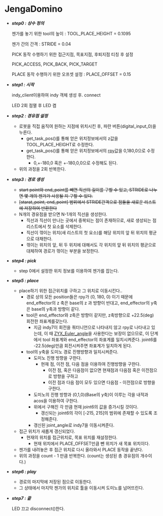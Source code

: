 # JengaDomino

- ***step0 : 상수 정의***
    
    젠가를 놓기 위한 tool의 높이 : TOOL_PLACE_HEIGHT = 0.1095
    
    젠가 간의 간격 : STRIDE = 0.04
    
    PICK 동작 수행하기 위한 접근지점, 목표지점, 후퇴지점 티칭 후 설정
    
    PICK_ACCESS, PICK_BACK, PICK_TARGET
    
    PLACE 동작 수행하기 위한 오프셋 설정 : PLACE_OFFSET = 0.15
    
- ***step1 : 시작***
    
    indy_client이용하여 indy 객체 생성 후. connect
    
    LED 2회 점멸 후 LED 켬
    
- ***step2 : 경유점 설정***
    - 로봇을 직접 움직여 원하는 지점에 위치시킨 후, 파란 버튼(digital_input_0)을 누른다.
        - get_task_pos()를 통해 얻은 위치정보에서의 z값을 TOOL_PLACE_HEIGHT로 수정한다.
        - get_task_pos()를 통해 얻은 위치정보에서의 [rpy](https://blog.naver.com/milkysc/221754450137)값을 0,180,0으로 수정한다.
            - 0,+-180,0  혹은 +-180,0,0으로 수정해도 된다.
    - 위의 과정을 2회 반복한다.
- ***step3 : 경로 생성***
    - ~~start point와 end_point를 빼면 직선의 길이를 구할 수 있고, STRIDE로 나누면 몇 개의 젠가가 사용될 지 구할 수 있다.~~
    - ~~[starat_point, end_point] 범위에서 STRIDE간격으로 점들을 새로운 리스트에 저장하여 반환한다~~
    - N개의 경유점을 받으면 N-1개의 직선을 생성한다.
        - 직선과 직선이 만나는 곳에서 중복되는 점이 존재하므로, 새로 생성되는 점 리스트에서 첫 요소를 삭제한다.
        - 직선이 꺾이는 위치(새 리스트의 첫 요소)를 해당 위치의 앞 뒤 위치의 평균으로 대채한다.
        - 꺾이는 위치의 앞, 뒤 두 위치에 대해서도 각 위치의 앞 뒤 위치의 평균으로 대체하여 경로가 꺾이는 부분을 보정한다.
- ***step4 : pick***
    - step 0에서 설정한 위치 정보를 이용하여 젠가를 잡는다.
- ***step5 : place***
    - place하기 위한 접근위치를 구하고 그 위치로 이동시킨다..
        - 경로 상의 모든  position들은 rpy가 (0, 180, 0) 이기 때문에  end_effector의 z 축은 base의 z 과 방향이 반대고,  end_effector의 y축은 base의 y축과 방향이 같다.
        - tool은 end_effector와 z축은 방향이 같지만, z축방향으로 +22.5(deg) 회전한 좌표계를갖는다.
            - 지금 indy7이 회전을 쿼터니언으로 나타내지 않고 rpy로 나타내고 있는데, 이 때 [ZYX_Euler_angle](https://edward0im.github.io/engineering/2019/11/12/euler-angle/)을 사용한다는 보장이 없으므로, 이 단계에서 tool 좌표계와 end_effector의 좌표계를 일치시켜준다. joint6를 -22.5(deg)만큼 회전시켜주면 좌표계가 일치하게 된다.
        - tool의 y축을 도미노 경로 진행방향과 일치시켜준다.
            - 도미노 진행 방향을 구한다.
                - 현재 점, 이전 점, 다음 점을 이용하여 진행방향을 구한다.
                    - 이전 점, 혹은 다음점이 없으면 현재점과 다음점 혹은 이전점으로 방향을 구하고
                    - 이전 점과 다음 점이 모두 있으면 다음점 - 이전점으로 방향을 구한다.
            - 도미노의 진행 방향과 (0,1,0)(Base의 y축)이 이루는 각을 내적과 acos을 이용하여 구한다.
            - 위에서 구해진 각 만큼 현재 joint6의 값을 증가시킬 것이다.
                - 갱신되는 joint6의 각이 [-215, 215]의 범위에 존재할 수 있도록 조정해준다.
            - 갱신된 joint_angle로 indy7을 이동시켜준다.
    - 접근 위치가 새롭게 갱신되었다.
        - 현재의 위치를 접근위치로, 목표 위치를 재설정한다.
            - 현재 위치에서 PLACE_OFFSET만큼 뺀 위치가 새 목표 위치이다.
    - 젠가를 내려놓은 후 접근 위치로 다시 올라와서  PLACE 동작을 끝낸다.
    - 위의 과정을 count - 1 만큼 반복한다. (count는 생성된 총 경유점의 개수이다.)
- ***step6 : play***
    - 경로의 마지막에 저장된 점으로 이동한다.
    - 그 상태에서 마지막 젠가의 위치로 툴을 이동시켜 도미노를 넘어뜨린다.
- ***step7 : 끝***
    
    LED 끄고 disconnect()한다.